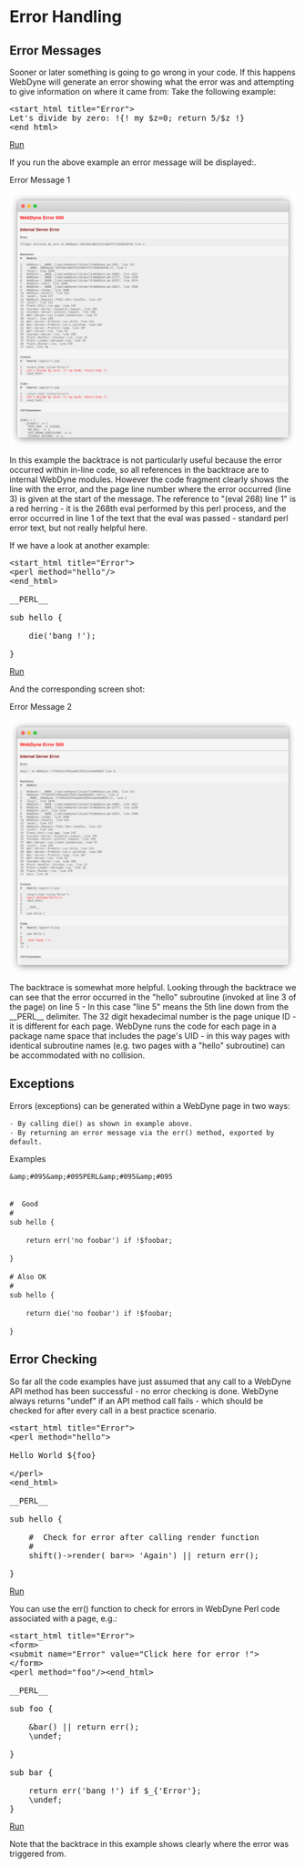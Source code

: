 # Error Handling

## Error Messages

Sooner or later something is going to go wrong in your code. If this happens WebDyne will generate an error showing what the error was and attempting to give information on where it came from: Take the following example:

<pre>
<span class="h-ab">&lt;</span><span class="h-cgi_tag">start_html</span> <span class="h-attr">title</span>=<span class="h-attv">"Error</span>"<span class="h-ab">&gt;</span>
Let's divide by zero: !&#123;! my $z=0; return 5/$z !&#125;
<span class="h-ab">&lt;</span><span class="h-cgi_tag">end_html</span><span class="h-ab">&gt;</span>
</pre>



[Run](example/err1.psp)

If you run the above example an error message will be displayed:.

Error Message 1

![](images/err1.png)

In this example the backtrace is not particularly useful because the error occurred within in-line code, so all references in the backtrace are to internal WebDyne modules. However the code fragment clearly shows the line with the error, and the page line number where the error occurred (line 3) is given at the start of the message. The reference to \"(eval 268) line 1\" is a red herring - it is the 268th eval performed by this perl process, and the error occurred in line 1 of the text that the eval was passed - standard perl error text, but not really helpful here.

If we have a look at another example:

<pre>
<span class="h-ab">&lt;</span><span class="h-cgi_tag">start_html</span> <span class="h-attr">title</span>=<span class="h-attv">"Error</span>"<span class="h-ab">&gt;</span>
<span class="h-ab">&lt;</span><span class="h-webdyne_tag">perl</span> <span class="h-attr">method</span>=<span class="h-attv">"hello</span>"<span class="h-ab">/&gt;</span>
<span class="h-ab">&lt;</span><span class="h-cgi_tag">end_html</span><span class="h-ab">&gt;</span>

&#095&#095PERL&#095&#095

sub hello &#123;

    die('bang !');

&#125;
</pre>



[Run](example/err2.psp)

And the corresponding screen shot:

Error Message 2

![](images/err2.png)

The backtrace is somewhat more helpful. Looking through the backtrace we can see that the error occurred in the \"hello\" subroutine (invoked at line 3 of the page) on line 5 - In this case \"line 5\" means the 5th line down from the \_\_PERL\_\_ delimiter. The 32 digit hexadecimal number is the page unique ID - it is different for each page. WebDyne runs the code for each page in a package name space that includes the page\'s UID - in this way pages with identical subroutine names (e.g. two pages with a \"hello\" subroutine) can be accommodated with no collision.

## Exceptions

Errors (exceptions) can be generated within a WebDyne page in two ways:

    - By calling die() as shown in example above.
    - By returning an error message via the err() method, exported by
    default.

Examples

```
&amp;#095&amp;#095PERL&amp;#095&amp;#095


#  Good
#
sub hello {

    return err('no foobar') if !$foobar;

}

# Also OK
#
sub hello {

    return die('no foobar') if !$foobar;

}
```
 ## Error Checking

So far all the code examples have just assumed that any call to a WebDyne API method has been successful - no error checking is done. WebDyne always returns \"undef\" if an API method call fails - which should be checked for after every call in a best practice scenario.

<pre>
<span class="h-ab">&lt;</span><span class="h-cgi_tag">start_html</span> <span class="h-attr">title</span>=<span class="h-attv">"Error</span>"<span class="h-ab">&gt;</span>
<span class="h-ab">&lt;</span><span class="h-webdyne_tag">perl</span> <span class="h-attr">method</span>=<span class="h-attv">"hello</span>"<span class="h-ab">&gt;</span>

Hello World $&#123;foo&#125;

<span class="h-ab">&lt;/</span><span class="h-webdyne_tag">perl</span><span class="h-ab">&gt;</span>
<span class="h-ab">&lt;</span><span class="h-cgi_tag">end_html</span><span class="h-ab">&gt;</span>

&#095&#095PERL&#095&#095

sub hello &#123;

    #  Check for error after calling render function
    #
    shift()->render( bar=> 'Again') || return err();

&#125;
</pre>



[Run](example/err3.psp)

You can use the err() function to check for errors in WebDyne Perl code associated with a page, e.g.:

<pre>
<span class="h-ab">&lt;</span><span class="h-cgi_tag">start_html</span> <span class="h-attr">title</span>=<span class="h-attv">"Error</span>"<span class="h-ab">&gt;</span>
<span class="h-ab">&lt;</span><span class="h-tag">form</span><span class="h-ab">&gt;</span>
<span class="h-ab">&lt;</span><span class="h-cgi_tag">submit</span> <span class="h-attr">name</span>=<span class="h-attv">"Error</span>" <span class="h-attr">value</span>=<span class="h-attv">"Click here for error !</span>"<span class="h-ab">&gt;</span>
<span class="h-ab">&lt;/</span><span class="h-tag">form</span><span class="h-ab">&gt;</span>
<span class="h-ab">&lt;</span><span class="h-webdyne_tag">perl</span> <span class="h-attr">method</span>=<span class="h-attv">"foo</span>"<span class="h-ab">/&gt;</span><span class="h-ab">&lt;</span><span class="h-cgi_tag">end_html</span><span class="h-ab">&gt;</span>

&#095&#095PERL&#095&#095

sub foo &#123;

    <span class="h-ent">&amp;bar() || return err();</span>
    \undef;

&#125;

sub bar &#123;

    return err('bang !') if $_&#123;'Error'&#125;;
    \undef;
&#125;</pre>



[Run](example/err4.psp)

Note that the backtrace in this example shows clearly where the error was triggered from.

